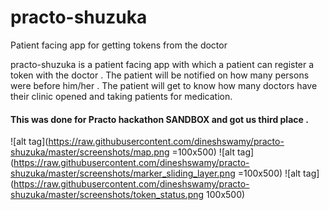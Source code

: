 # practo-shuzuka
Patient facing app for getting tokens from the doctor

practo-shuzuka is a patient facing app with which a patient can register a token with the doctor . The patient will be 
notified on how many persons were before him/her . The patient will get to know how many doctors have their clinic opened and taking patients for medication.
  
#### This was done for Practo hackathon SANDBOX and got us third place . 

![alt tag](https://raw.githubusercontent.com/dineshswamy/practo-shuzuka/master/screenshots/map.png =100x500)
![alt tag](https://raw.githubusercontent.com/dineshswamy/practo-shuzuka/master/screenshots/marker_sliding_layer.png =100x500)
![alt tag](https://raw.githubusercontent.com/dineshswamy/practo-shuzuka/master/screenshots/token_status.png 100x500)


  
  
